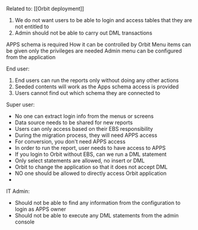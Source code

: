Related to: [[Orbit deployment]]

1. We do not want users to be able to login and access tables that they are not entitled to
2. Admin should not be able to carry out DML transactions

APPS schema is required 
How it can be controlled by Orbit 
Menu items can be given only the privileges are needed 
Admin menu can be configured from the application

End user:
1. End users can run the reports only without doing any other actions
2. Seeded contents will work as the Apps schema access is provided
3. Users cannot find out which schema they are connected to


Super user:
* No one can extract login info from the menus or screens
* Data source needs to be shared for new reports
* Users can only access based on their EBS responsibility
* During the migration process, they will need APPS access  
* For conversion, you don't need APPS access
* In order to run the report, user needs to have access to APPS
* If you login to Orbit without EBS, can we run a DML statement  
* Only select statements are allowed, no insert or DML
* Orbit to change the application so that it does not accept DML
* NO one should be allowed to directly access Orbit application
* 

IT Admin:
* Should  not be able to find any information from the configuration to login as APPS owner
* Should not be able to execute any DML statements from the admin console
